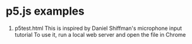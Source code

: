 p5.js examples
==============

1. p5test.html
This is inspired by Daniel Shiffman's microphone input tutorial
To use it, run a local web server and open the file in Chrome